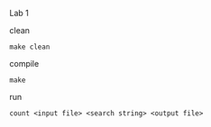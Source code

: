 Lab 1

clean 
```
make clean
```

compile
```
make
```

run
```
count <input file> <search string> <output file>
```